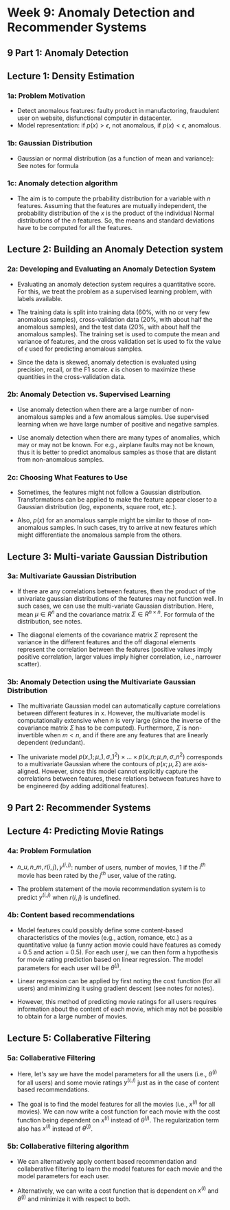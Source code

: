 # Week 9: Anomaly Detection and Recommender Systems

## 9 Part 1: Anomaly Detection

## Lecture 1: Density Estimation

### 1a: Problem Motivation

* Detect anomalous features: faulty product in manufactoring, fraudulent user on website, disfunctional computer in datacenter.  
* Model representation: if $p(x) > \epsilon$, not anomalous, if $p(x) < \epsilon$, anomalous.

### 1b: Gaussian Distribution

* Gaussian or normal distribution (as a function of mean and variance): See notes for formula

### 1c: Anomaly detection algorithm

* The aim is to compute the prbability distribution for a variable with $n$ features. Assuming that the features are mutually independent, the probability distribution of the $x$ is the product of the individual Normal distributions of the $n$ features. So, the means and standard deviations have to be computed for all the features.

## Lecture 2: Building an Anomaly Detection system

### 2a: Developing and Evaluating an Anomaly Detection System

* Evaluating an anomaly detection system requires a quantitative score. For this, we treat the problem as a supervised learning problem, with labels available.

* The training data is split into training data (60%, with no or very few anomalous samples), cross-validation data (20%, with about half the anomalous samples), and the test data (20%, with about half the anomalous samples). The training set is used to compute the mean and variance of features, and the cross validation set is used to fix the value of $\epsilon$ used for predicting anomalous samples.

* Since the data is skewed, anomaly detection is evaluated using precision, recall, or the F1 score. $\epsilon$ is chosen to maximize these quantities in the cross-validation data.

### 2b: Anomaly Detection vs. Supervised Learning

* Use anomaly detection when there are a large number of non-anomalous samples and a few anomalous samples. Use supervised learning when we have large number of positive and negative samples.

* Use anomaly detection when there are many types of anomalies, which may or may not be known. For e.g., airplane faults may not be known, thus it is better to predict anomalous samples as those that are distant from non-anomalous samples.

### 2c: Choosing What Features to Use

* Sometimes, the features might not follow a Gaussian distribution. Transformations can be applied to make the feature appear closer to a Gaussian distribution (log, exponents, square root, etc.).

* Also, $p(x)$ for an anomalous sample might be similar to those of non-anomalous samples. In such cases, try to arrive at new features which might differentiate the anomalous sample from the others.

## Lecture 3: Multi-variate Gaussian Distribution

### 3a: Multivariate Gaussian Distribution

* If there are any correlations between features, then the product of the univariate gaussian distributions of the features may not function well. In such cases, we can use the multi-variate Gaussian distribution. Here, mean $\mu \in R^n$ and the covariance matrix $\Sigma \in R^{n \times n}$. For formula of the distribution, see notes. 

* The diagonal elements of the covariance matrix $\Sigma$ represent the variance in the different features and the off diagonal elements represent the correlation between the features (positive values imply positive correlation, larger values imply higher correlation, i.e., narrower scatter).

### 3b: Anomaly Detection using the Multivariate Gaussian Distribution

* The multivariate Gaussian model can automatically capture correlations between different features in x. However, the multivariate model is computationally extensive when $n$ is very large (since the inverse of the covariance matrix $\Sigma$ has to be computed). Furthermore, $\Sigma$ is non-invertible when $m < n$, and if there are any features that are linearly dependent (redundant).

* The univariate model $p(x\_1;\mu\_1,\sigma\_1^2)\times\dots\times p(x\_n;\mu\_n,\sigma\_n^2)$ corresponds to a multivariate Gaussian where the contours of $p(x;\mu,\Sigma)$ are axis-aligned. However, since this model cannot explicitly capture the correlations between features, these relations between features have to be engineered (by adding additional features).

## 9 Part 2: Recommender Systems

## Lecture 4: Predicting Movie Ratings

### 4a: Problem Formulation

* $n\_u, n\_m, r(i,j), y^{(i,j)}$: number of users, number of movies, 1 if the $i^{th}$ movie has been rated by the $j^{th}$ user, value of the rating.

* The problem statement of the movie recommendation system is to predict $y^{(i,j)}$ when $r(i,j)$ is undefined.

### 4b: Content based recommendations

* Model features could possibly define some content-based characteristics of the movies (e.g., action, romance, etc.) as a quantitative value (a funny action movie could have features as comedy = 0.5 and action = 0.5). For each user $j$, we can then form a hypothesis for movie rating prediction based on linear regression. The model parameters for each user will be $\theta^{(j)}$.

* Linear regression can be applied by first noting the cost function (for all users) and minimizing it using gradient descent (see notes for notes).

* However, this method of predicting movie ratings for all users requires information about the content of each movie, which may not be possible to obtain for a large number of movies.

## Lecture 5: Collaberative Filtering

### 5a: Collaberative Filtering

* Here, let's say we have the model parameters for all the users (i.e., $\theta^{(j)}$ for all users) and some movie ratings $y^{(i,j)}$ just as in the case of content based recommendations.

* The goal is to find the model features for all the movies (i.e., $x^{(i)}$ for all movies). We can now write a cost function for each movie with the cost function being dependent on $x^{(i)}$ instead of $\theta^{(j)}$. The regularization term also has $x^{(i)}$ instead of $\theta^{(j)}$.

### 5b: Collaberative filtering algorithm

* We can alternatively apply content based recommendation and collaberative filtering to learn the model features for each movie and the model parameters for each user.

* Alternatively, we can write a cost function that is dependent on $x^{(i)}$ and $\theta^{(j)}$ and minimize it with respect to both.